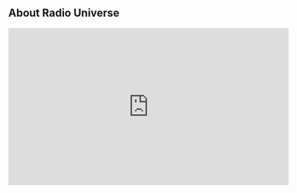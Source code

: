 ## About Radio Universe

<iframe width="560" height="315" src="https://www.youtube.com/embed/RNXb6BvRyvg" frameborder="0" allowfullscreen></iframe>
